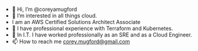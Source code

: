 - 👋 Hi, I’m @coreyamugford
- 👀 I’m interested in all things cloud. 
- I am an AWS Certified Solutions Architect Associate
- 🌱 I have professional experience with Terraform and Kubernetes.
- 💞️ In I.T. I have worked professionally as an SRE and as a Cloud Engineer.
- 📫 How to reach me corey.mugford@gmail.com

<!---
coreyamugford/coreyamugford is a ✨ special ✨ repository because its `README.md` (this file) appears on your GitHub profile.
You can click the Preview link to take a look at your changes.
--->
